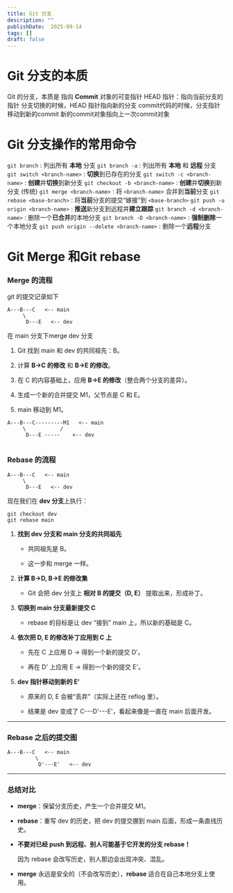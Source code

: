 ```yaml
---
title: Git 分支
description: ""
publishDate:  2025-09-14
tags: []
draft: false
---
```


# Git 分支的本质

Git 的分支，本质是 指向 **Commit** 对象的可变指针
HEAD 指针：指向当前分支的指针
分支切换的时候，HEAD 指针指向新的分支
commit代码的时候，分支指针移动到新的commit
新的commit对象指向上一次commit对象


# Git 分支操作的常用命令


`git branch` : 列出所有 **本地** 分支
`git branch -a` : 列出所有 **本地** 和 **远程** 分支
`git switch <branch-name>` : **切换**到已存在的分支
`git switch -c <branch-name>` : **创建**并**切换**到新分支
`git checkout -b <branch-name>` : **创建**并**切换**到新分支 (传统)
`git merge <branch-name>` : 将 `<branch-name>` 合并到**当前**分支
`git rebase <base-branch>` : 将**当前**分支的提交“嫁接”到 `<base-branch>`
`git push -u origin <branch-name>` : **推送**新分支到远程并**建立跟踪**
`git branch -d <branch-name>` : 删除一个**已合并**的本地分支
`git branch -D <branch-name>` : **强制删除**一个本地分支
`git push origin --delete <branch-name>` : 删除一个**远程**分支



# Git Merge 和Git rebase


### Merge 的流程
git 的提交记录如下

```
A---B---C   <-- main
	 \
	  D---E   <-- dev

```



在 main 分支下merge dev 分支

1. Git 找到 main 和 dev 的共同祖先：B。
    
2. 计算 **B→C 的修改** 和 **B→E 的修改**。
    
3. 在 C 的内容基础上，应用 **B→E 的修改**（整合两个分支的差异）。
    
4. 生成一个新的合并提交 M1，父节点是 C 和 E。
    
5. main 移动到 M1。



```
A---B---C---------M1   <-- main
     \           /
      D---E -----    <-- dev


```


### **Rebase 的流程**

```
A---B---C   <-- main
     \
      D---E   <-- dev
```

现在我们在 **dev 分支**上执行：

```
git checkout dev
git rebase main
```


1. **找到 dev 分支和 main 分支的共同祖先**
    
    - 共同祖先是 B。
        
    - 这一步和 merge 一样。
        
    
2. **计算 B→D, B→E 的修改集**
    
    - Git 会把 dev 分支上 **相对 B 的提交（D, E）** 提取出来，形成补丁。
        
    
3. **切换到 main 分支最新提交 C**
    
    - rebase 的目标是让 dev “接到” main 上，所以新的基础是 C。
        
    
4. **依次把 D, E 的修改补丁应用到 C 上**
    
    - 先在 C 上应用 D → 得到一个新的提交 D'。
        
    - 再在 D' 上应用 E → 得到一个新的提交 E'。
        
    
5. **dev 指针移动到新的 E’**
    
    - 原来的 D, E 会被“丢弃”（实际上还在 reflog 里）。
        
    - 结果是 dev 变成了 C---D'---E'，看起来像是一直在 main 后面开发。
        
    

---

### **Rebase 之后的提交图**

```
A---B---C   <-- main
         \
          D'---E'   <-- dev
```

---

### **总结对比**

- **merge**：保留分支历史，产生一个合并提交 M1。
    
- **rebase**：重写 dev 的历史，把 dev 的提交挪到 main 后面，形成一条直线历史。
    

- **不要对已经 push 到远程、别人可能基于它开发的分支 rebase！**
    
    因为 rebase 会改写历史，别人那边会出现冲突、混乱。
    
- **merge** 永远是安全的（不会改写历史），**rebase** 适合在自己本地分支上使用。



